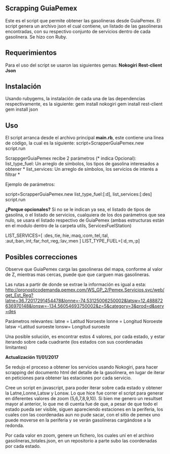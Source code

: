 ## Scrapping GuiaPemex

Este es el script que permite obtener las gasolineras desde GuiaPemex.
El script genera un archivo json el cual contiene, un listado de las gasolineras encontradas, con su respectivo conjunto de servicios dentro de cada gasolinera.
Se hizo con Ruby.

## Requerimientos

Para el uso del script se usaron las siguientes gemas:
**Nokogiri**
**Rest-client**
**Json**


## Instalación

Usando rubygems, la instalación de cada una de las dependencias respectivamente, es la siguiente:
gem install nokogiri
gem install rest-client
gem install json

## Uso

El script arranca desde el archivo principal **main.rb**, este contiene una linea de código, la cual es la siguiente:
script=ScrapperGuiaPemex.new
script.run

ScrappgerGuiaPemex recibe 2 parámetros (* indica Opcional):
  list_type_fuel: Un arreglo de símbolos, los tipos de gasolina interesados a obtener *
  list_services: Un arreglo de símbolos, los servicios de interés a filtrar *

Ejemplo de parámetros:

script=ScrapperGuiaPemex.new list_type_fuel:[:d], list_services:[:des]
script.run

**¿Porque opcionales?**
Si no se le indican ya sea, el listado de tipos de gasolina, o el listado de servicios, cualquiera de los dos parámetros que sea nulo,
se usara el listado respectivo de GuiaPemex (ambas estructuras están en el modulo dentro de la carpeta utils, ServicesFuelStation)

LIST_SERVICES=[
    :des,:tie,:hie,:maq,:com,:tel,:tal,
    :aut,:ban,:int,:far,:hot,:reg,:lav,:men
  ]
LIST_TYPE_FUEL=[:d,:m,:p]

## Posibles correcciones

Observe que GuiaPemex carga las gasolineras del mapa, conforme al valor de Z, mientras mas cercas, puede que que carguen mas gasolineras.

Las rutas a partir de donde se extrae la información es igual a esta:
http://pronosticodemanda.pemex.com/WS_GP_2/Pemex.Servicios.svc/web/get_Est_Reg?latne=36.72017291454478&lonne=-74.53125006250002&latsw=12.488872636970148&lonsw=-134.56054693750002&z=5&category=3&prod=d&serv=des

Parámetros relevantes:
	latne = Latitud Noroeste
	lonne = Longitud Noroeste
	latsw =Latitud suroeste
	lonsw= Longitud suroeste

Una posible solución, es encontrar estos 4 valores, por cada estado, y estar iterando sobre cada cuadrante (los estados con sus coordenadas limitantes)

  **Actualización 11/01/2017**

Se redujo el proceso a obtener los servicios usando Nokogiri, para hacer scrapping del documento html del detalle de la gasolinera, en lugar de iterar en peticiones para obtener las estaciones por cada servicio.

Cree un script en javascript, para poder iterar sobre cada estado y obtener la Latne,Lonne,Latsw y Lonsw. Lo que hice fue correr el script para generar en diferentes valores de zoom (5,6,7,8,9,10).
Si bien me genero un resultset mayor al anterior, lo que me di cuenta fue de que, a pesar de que todo el estado pueda ser visible, siguen apareciendo estaciones en la periferia, los cuales con las coordenadas aun no pude sacar, con el sitio de pemex uno puede moverse en la periferia y se verán gasolineras cargándose a la redonda.

Por cada valor en zoom, genere un fichero, los cuales uní en el archivo gasolineras_totales.json, en un repositorio a parte subo las coordenadas por cada estado.
